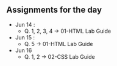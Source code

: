 ## Assignments for the day
- Jun 14 :
    - Q. 1, 2, 3, 4 -> 01-HTML Lab Guide
- Jun 15 :
    - Q. 5 -> 01-HTML Lab Guide
- Jun 16
    - Q. 1, 2 -> 02-CSS Lab Guide
